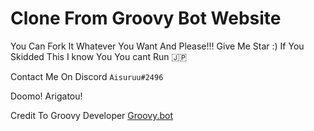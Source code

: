 # Clone From Groovy Bot Website
You Can Fork It Whatever You Want And Please!!!
Give Me Star :) If You Skidded This I know You You cant Run 🇯🇵

Contact Me On Discord `Aisuruu#2496`

Doomo! Arigatou!

Credit To Groovy Developer [Groovy.bot](https://groovy.bot)
